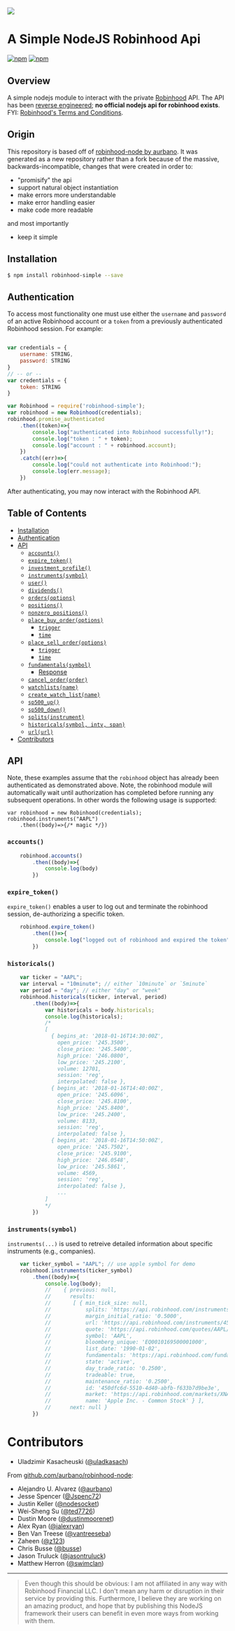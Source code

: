 <h1><img src="https://raw.githubusercontent.com/uladkasach/robinhood-simple-node/master/.github/robinhood-node.png"/></h1>


# A Simple NodeJS Robinhood Api


[![npm](https://img.shields.io/npm/v/robinhood-simple.svg?style=flat-square)](https://www.npmjs.com/package/robinhood-simple)
[![npm](https://img.shields.io/npm/dm/robinhood-simple.svg)](https://www.npmjs.com/package/robinhood-simple)

## Overview
A simple nodejs module to interact with the private [Robinhood](https://www.robinhood.com/) API. The API has been [reverse engineered](https://github.com/sanko/Robinhood); **no official nodejs api for robinhood exists**. FYI: [Robinhood's Terms and Conditions](https://brokerage-static.s3.amazonaws.com/assets/robinhood/legal/Robinhood%20Terms%20and%20Conditions.pdf).

## Origin
This repository is based off of [robinhood-node by aurbano](https://github.com/aurbano/robinhood-node). It was generated as a new repository rather than a fork because of the massive, backwards-incompatible, changes that were created in order to:
- "promisify" the api
- support natural object instantiation
- make errors more understandable
- make error handling easier
- make code more readable

and most importantly
- keep it simple



## Installation
```bash
$ npm install robinhood-simple --save
```

## Authentication

To access most functionality one must use either the `username` and `password` of an active Robinhood account or a `token` from a previously authenticated Robinhood session. For example:


```js

var credentials = {
    username: STRING,
    password: STRING
}
// -- or --
var credentials = {
    token: STRING
}

var Robinhood = require('robinhood-simple');
var robinhood = new Robinhood(credentials);
robinhood.promise_authenticated
    .then((token)=>{
        console.log("authenticated into Robinhood successfully!");
        console.log("token : " + token);
        console.log("account : " + robinhood.account);
    })
    .catch((err)=>{
        console.log("could not authenticate into Robinhood:");
        console.log(err.message);
    })

```

After authenticating, you may now interact with the Robinhood API.




## Table of Contents

<!-- toc -->
  * [Installation](#installation)
  * [Authentication](#authentication)
  * [API](#api)
    * [`accounts()`](#accounts)
    * [`expire_token()`](#expire_token)
    * [`investment_profile()`](#investment_profile)
    * [`instruments(symbol)`](#instrumentssymbol)
    * [`user()`](#user)
    * [`dividends()`](#dividends)
    * [`orders(options)`](#ordersoptions)
    * [`positions()`](#positions)
    * [`nonzero_positions()`](#nonzero_positions)
    * [`place_buy_order(options)`](#place-buy-orderoptions)
      * [`trigger`](#trigger)
      * [`time`](#time)
    * [`place_sell_order(options)`](#place-sell-orderoptions)
      * [`trigger`](#trigger)
      * [`time`](#time)
    * [`fundamentals(symbol)`](#fundamentalssymbol)
      * [Response](#response)
    * [`cancel_order(order)`](#cancel-orderorder)
    * [`watchlists(name)`](#watchlistsname)
    * [`create_watch_list(name)`](#create-watch-listname)
    * [`sp500_up()`](#sp500-up)
    * [`sp500_down()`](#sp500-down)
    * [`splits(instrument)`](#splitsinstrument)
    * [`historicals(symbol, intv, span)`](#historicalssymbol-intv-span)
    * [`url(url)`](#urlurl)
* [Contributors](#contributors)

<!-- toc stop -->


## API

Note, these examples assume that the `robinhood` object has already been authenticated as demonstrated above. Note, the robinhood module will automatically wait until authorization has completed before running any subsequent operations. In other words the following usage is supported:

```
var robinhood = new Robinhood(credentials);
robinhood.instruments("AAPL")
    .then((body)=>{/* magic */})
```

### `accounts()`

```js
    robinhood.accounts()
        .then((body)=>{
            console.log(body)
        })
```

### `expire_token()`
`expire_token()` enables a user to log out and terminate the robinhood session, de-authorizing a specific token.

```js
    robinhood.expire_token()
        .then(()=>{
            console.log("logged out of robinhood and expired the token")
        })
```

### `historicals()`

```js
    var ticker = "AAPL";
    var interval = "10minute"; // either `10minute` or `5minute`
    var period = "day"; // either "day" or "week"
    robinhood.historicals(ticker, interval, period)
        .then((body)=>{
            var historicals = body.historicals;
            console.log(historicals);
            /*
            [
              { begins_at: '2018-01-16T14:30:00Z',
                open_price: '245.3500',
                close_price: '245.5400',
                high_price: '246.0800',
                low_price: '245.2100',
                volume: 12701,
                session: 'reg',
                interpolated: false },
              { begins_at: '2018-01-16T14:40:00Z',
                open_price: '245.6096',
                close_price: '245.8100',
                high_price: '245.8400',
                low_price: '245.2400',
                volume: 8133,
                session: 'reg',
                interpolated: false },
              { begins_at: '2018-01-16T14:50:00Z',
                open_price: '245.7502',
                close_price: '245.9100',
                high_price: '246.0548',
                low_price: '245.5861',
                volume: 4569,
                session: 'reg',
                interpolated: false },
                ...
            ]
            */
        })
```

### `instruments(symbol)`

`instruments(...)` is used to retreive detailed information about specific instruments (e.g., companies).

```js
    var ticker_symbol = "AAPL"; // use apple symbol for demo
    robinhood.instruments(ticker_symbol)
        .then((body)=>{
            console.log(body);
            //    { previous: null,
            //      results:
            //       [ { min_tick_size: null,
            //           splits: 'https://api.robinhood.com/instruments/450dfc6d-5510-4d40-abfb-f633b7d9be3e/splits/',
            //           margin_initial_ratio: '0.5000',
            //           url: 'https://api.robinhood.com/instruments/450dfc6d-5510-4d40-abfb-f633b7d9be3e/',
            //           quote: 'https://api.robinhood.com/quotes/AAPL/',
            //           symbol: 'AAPL',
            //           bloomberg_unique: 'EQ0010169500001000',
            //           list_date: '1990-01-02',
            //           fundamentals: 'https://api.robinhood.com/fundamentals/AAPL/',
            //           state: 'active',
            //           day_trade_ratio: '0.2500',
            //           tradeable: true,
            //           maintenance_ratio: '0.2500',
            //           id: '450dfc6d-5510-4d40-abfb-f633b7d9be3e',
            //           market: 'https://api.robinhood.com/markets/XNAS/',
            //           name: 'Apple Inc. - Common Stock' } ],
            //      next: null }
        })
```

# Contributors


* Uladzimir Kasacheuski ([@uladkasach](https://github.com/uladkasach))

From [github.com/aurbano/robinhood-node](https://github.com/aurbano/robinhood-node):
* Alejandro U. Alvarez ([@aurbano](https://github.com/aurbano))
* Jesse Spencer ([@Jspenc72](https://github.com/jspenc72))
* Justin Keller ([@nodesocket](https://github.com/nodesocket))
* Wei-Sheng Su ([@ted7726](https://github.com/ted7726))
* Dustin Moore ([@dustinmoorenet](https://github.com/dustinmoorenet))
* Alex Ryan ([@ialexryan](https://github.com/ialexryan))
* Ben Van Treese ([@vantreeseba](https://github.com/vantreeseba))
* Zaheen ([@z123](https://github.com/z123))
* Chris Busse ([@busse](https://github.com/busse))
* Jason Truluck ([@jasontruluck](https://github.com/jasontruluck))
* Matthew Herron ([@swimclan](https://github.com/swimclan))

------------------

>Even though this should be obvious: I am not affiliated in any way with Robinhood Financial LLC. I don't mean any harm or disruption in their service by providing this. Furthermore, I believe they are working on an amazing product, and hope that by publishing this NodeJS framework their users can benefit in even more ways from working with them.
